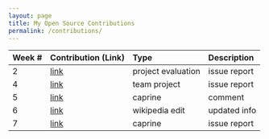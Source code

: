 ```yaml
---
layout: page
title: My Open Source Contributions
permalink: /contributions/
---
```


<!-- 
Type of the contribution should be "Wikipedia edit", "OpenStreet Map feature", "Documentation", "Course website", "Blog", 
"Browse Add-on", etc. 

The descriptioin should include a brief summary of what you did. 

Replace the first row with your contribution. 

--> 





| Week #       | Contribution (Link)  | Type  | Description | 
|---|:---|:---|:---| 
|  2   |  [link](https://github.com/nyu-ossd-s19/angie1313-weekly/issues/3)   |  project evaluation   |   issue report   |
|  4   |  [link](https://github.com/nyu-ossd-s19/Joannify/issues/12)   |  team project   |   issue report   |
|  5   |  [link](https://github.com/sindresorhus/caprine/issues/712)   |  caprine   |   comment   |
|  6   |  [link](https://en.wikipedia.org/w/index.php?title=Colin_Huggins&oldid=889469394)   |   wikipedia edit   |  updated info   |
|  7   |  [link](https://github.com/sindresorhus/caprine/issues/832)   |  caprine   |   issue report   |

